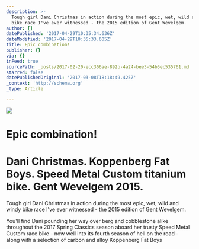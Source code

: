 ```yaml
---
description: >-
  Tough girl Dani Christmas in action during the most epic, wet, wild and windy
  bike race I've ever witnessed - the 2015 edition of Gent Wevelgem.
author: []
datePublished: '2017-04-29T10:35:34.636Z'
dateModified: '2017-04-29T10:35:33.605Z'
title: Epic combination!
publisher: {}
via: {}
inFeed: true
sourcePath: _posts/2017-02-20-ecc366ae-892b-4a24-bee3-54b5ec535761.md
starred: false
datePublishedOriginal: '2017-03-08T18:18:49.425Z'
_context: 'http://schema.org'
_type: Article

---
```

![](https://the-grid-user-content.s3-us-west-2.amazonaws.com/962d0aa6-7090-45cc-9fdb-8fa90e8dbce9.jpg)

# Epic combination!

# Dani Christmas. Koppenberg Fat Boys. Speed Metal Custom titanium bike. Gent Wevelgem 2015\.

Tough girl Dani Christmas in action during the most epic, wet, wild and windy bike race I've ever witnessed - the 2015 edition of Gent Wevelgem.

You'll find Dani pounding her way over berg and cobblestone alike throughout the 2017 Spring Classics season aboard her trusty Speed Metal Custom race bike - now well into its fourth season of hell on the road - along with a selection of carbon and alloy Koppenberg Fat Boys